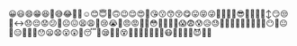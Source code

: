 😀😃😄😁😆🥹😅😂🤣🥲☺️😊😇🙂🙃😉😌😍🥰😘😗😙😚😋😛😝😜🤪🤨🧐🤓😎🥸🤩🥳🙂‍↕️😏😒🙂‍↔️😞😔😟😕🙁☹️😖😫😩🥺😢😭😤😠😡🤬🤯😳🥵🥶😶‍🌫️😱😨😰😥😓🤗🤔🫣🤭🫢🫡🤫🫠🤥😶🫥😐🫤😑🫨😬🙄😯😦😧😮😲🥱😴🤤😪😮‍💨😵😵‍💫🤐🥴🤢🤮🤧😷🤒🤕🤑🤠😈👿🤡
